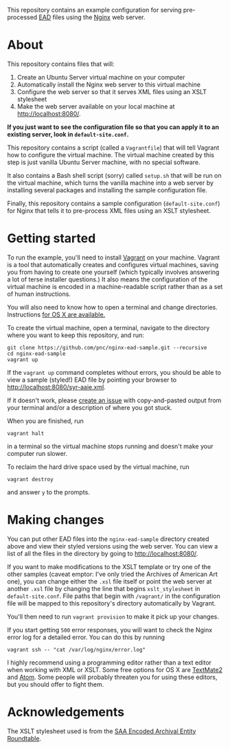 This repository contains an example configuration for serving pre-processed [EAD](http://www.loc.gov/ead/) files using the [Nginx](http://nginx.org) web server.

# About

This repository contains files that will:

  1. Create an Ubuntu Server virtual machine on your computer
  2. Automatically install the Nginx web server to this virtual machine
  3. Configure the web server so that it serves XML files using an XSLT stylesheet
  4. Make the web server available on your local machine at [http://localhost:8080/](http://localhost:8080/).

__If you just want to see the configuration file so that you can apply it to an existing server, look in `default-site.conf`.__

This repository contains a script (called a `Vagrantfile`) that will tell Vagrant how to configure the virtual machine. The virtual machine created by this step is just vanilla Ubuntu Server machine, with no special software.

It also contains a Bash shell script (sorry) called `setup.sh` that will be run on the virtual machine, which turns the vanilla machine into a web server by installing several packages and installing the sample configuration file.

Finally, this repository contains a sample configuration (`default-site.conf`) for Nginx that tells it to pre-process XML files using an XSLT stylesheet.

# Getting started

To run the example, you'll need to install [Vagrant](https://www.vagrantup.com) on your machine. Vagrant is a tool that automatically creates and configures virtual machines, saving you from having to create one yourself (which typically involves answering a lot of terse installer questions.) It also means the configuration of the virtual machine is encoded in a machine-readable script rather than as a set of human instructions.

You will also need to know how to open a terminal and change directories. Instructions [for OS X are available.](http://mac.appstorm.net/how-to/utilities-how-to/how-to-use-terminal-the-basics/)

To create the virtual machine, open a terminal, navigate to the directory where you want to keep this repository, and run:

    git clone https://github.com/pnc/nginx-ead-sample.git --recursive
    cd nginx-ead-sample
    vagrant up

If the `vagrant up` command completes without errors, you should be able to view a sample (styled!) EAD file by pointing your browser to [http://localhost:8080/syr-aaie.xml](http://localhost:8080/syr-aaie.xml).

If it doesn't work, please [create an issue](https://github.com/pnc/nginx-ead-sample/issues/new) with copy-and-pasted output from your terminal and/or a description of where you got stuck.

When you are finished, run

    vagrant halt

in a terminal so the virtual machine stops running and doesn't make your computer run slower.

To reclaim the hard drive space used by the virtual machine, run

    vagrant destroy

and answer `y` to the prompts.

# Making changes

You can put other EAD files into the `nginx-ead-sample` directory created above and view their styled versions using the web server. You can view a list of all the files in the directory by going to [http://localhost:8080/](http://localhost:8080/).

If you want to make modifications to the XSLT template or try one of the other samples (caveat emptor: I've only tried the Archives of American Art one), you can change either the `.xsl` file itself or point the web server at another `.xsl` file by changing the line that begins `xslt_stylesheet` in `default-site.conf`. File paths that begin with `/vagrant/` in the configuration file will be mapped to this repository's directory automatically by Vagrant.

You'll then need to run `vagrant provision` to make it pick up your changes.

If you start getting `500` error responses, you will want to check the Nginx error log for a detailed error. You can do this by running

    vagrant ssh -- "cat /var/log/nginx/error.log"

I highly recommend using a programming editor rather than a text editor when working with XML or XSLT. Some free options for OS X are [TextMate2](https://github.com/textmate/textmate#download) and [Atom](https://atom.io). Some people will probably threaten you for using these editors, but you should offer to fight them.

# Acknowledgements

The XSLT stylesheet used is from the [SAA Encoded Archival Entity Roundtable](http://www2.archivists.org/groups/encoded-archival-description-ead-roundtable).
